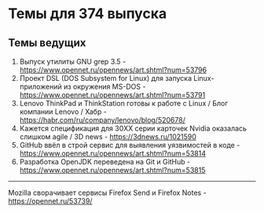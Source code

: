 # Темы для 374 выпуска

## Темы ведущих

1. Выпуск утилиты GNU grep 3.5 - https://www.opennet.ru/opennews/art.shtml?num=53796
1. Проект DSL (DOS Subsystem for Linux) для запуска Linux-приложений из окружения MS-DOS - https://www.opennet.ru/opennews/art.shtml?num=53791
1. Lenovo ThinkPad и ThinkStation готовы к работе с Linux / Блог компании Lenovo / Хабр - https://habr.com/ru/company/lenovo/blog/520678/
1. Кажется спецификация для 30XX серии карточек Nvidia оказалась слишком agile /  3D news - https://3dnews.ru/1021590
1. GitHub ввёл в строй сервис для выявления уязвимостей в коде - https://www.opennet.ru/opennews/art.shtml?num=53814
1. Разработка OpenJDK переведена на Git и GitHub - https://www.opennet.ru/opennews/art.shtml?num=53815

---

Mozilla сворачивает сервисы Firefox Send и Firefox Notes - https://opennet.ru/53739/

